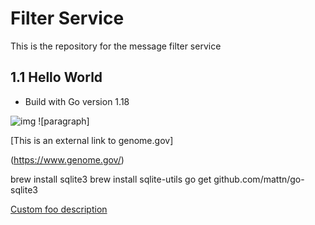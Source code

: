 # Filter Service
This is the repository for the message filter service
## 1.1 Hello World
- Build with Go version 1.18


![img](/Users/ralugr/Downloads/bookings-app-main/static/images/tray.png "Text to show on mouseover")
![paragraph]

[This is an external link to genome.gov]

(https://www.genome.gov/)

brew install sqlite3
brew install sqlite-utils
go get github.com/mattn/go-sqlite3

[Custom foo description](#foo)
